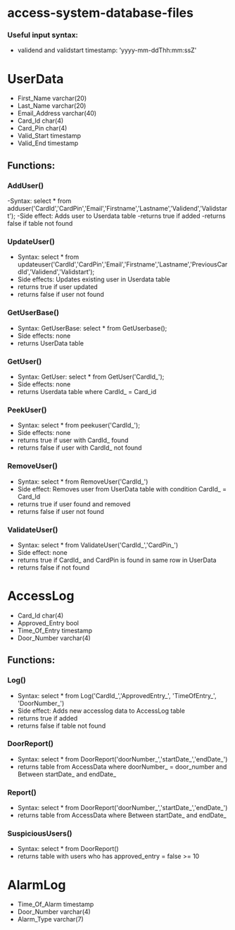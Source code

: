 # access-system-database-files

### Useful input syntax:
- validend and validstart timestamp: 'yyyy-mm-ddThh:mm:ssZ'

# UserData
- First_Name varchar(20)
- Last_Name varchar(20)
- Email_Address varchar(40)
- Card_Id char(4)
- Card_Pin char(4)
- Valid_Start timestamp
- Valid_End timestamp
## Functions:
### AddUser()
-Syntax: 
select * from adduser('CardId','CardPin','Email','Firstname','Lastname','Validend','Validstart');
-Side effect: Adds user to Userdata table
-returns true if added
-returns false if table not found
### UpdateUser()
- Syntax: select * from updateuser('CardId','CardPin','Email','Firstname','Lastname','PreviousCardId','Validend','Validstart');
- Side effects: Updates existing user in Userdata table
- returns true if user updated
- returns false if user not found
### GetUserBase()
- Syntax: GetUserBase: select * from GetUserbase();
- Side effects: none
- returns UserData table
### GetUser()
- Syntax: GetUser: select * from GetUser('CardId_');
- Side effects: none
- returns Userdata table where CardId_ = Card_id
### PeekUser()
- Syntax: select * from peekuser('CardId_');
- Side effects: none
- returns true if user with CardId_ found
- returns false if user with CardId_ not found
### RemoveUser()
- Syntax: select * from RemoveUser('CardId_')
- Side effect: Removes user from UserData table with condition CardId_ = Card_Id
- returns true if user found and removed
- returns false if user not found
### ValidateUser()
- Syntax: select * from ValidateUser('CardId_','CardPin_')
- Side effect: none
- returns true if CardId_ and CardPin is found in same row in UserData
- returns false if not found

# AccessLog
- Card_Id char(4)
- Approved_Entry bool
- Time_Of_Entry timestamp
- Door_Number varchar(4)

## Functions:

### Log()
- Syntax: select * from Log('CardId_','ApprovedEntry_', 'TimeOfEntry_', 'DoorNumber_')
- Side effect: Adds new accesslog data to AccessLog table
- returns true if added
- returns false if table not found
### DoorReport()
- Syntax: select * from DoorReport('doorNumber_','startDate_','endDate_')
- returns table from AccessData where doorNumber_ = door_number and Between startDate_ and endDate_
### Report()
- Syntax: select * from DoorReport('doorNumber_','startDate_','endDate_')
- returns table from AccessData where Between startDate_ and endDate_
### SuspiciousUsers()
- Syntax: select * from DoorReport()
- returns table with users who has approved_entry = false >= 10
# AlarmLog
- Time_Of_Alarm timestamp
- Door_Number varchar(4)
- Alarm_Type varchar(7)











